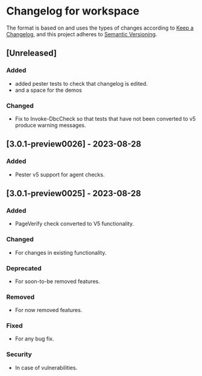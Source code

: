 # Changelog for workspace

The format is based on and uses the types of changes according to [Keep a Changelog](https://keepachangelog.com/en/1.0.0/),
and this project adheres to [Semantic Versioning](https://semver.org/spec/v2.0.0.html).

## [Unreleased]

### Added
 
- added pester tests to check that changelog is edited.
- and a space for the demos

### Changed

- Fix to Invoke-DbcCheck so that tests that have not been converted to v5 produce warning messages.

## [3.0.1-preview0026] - 2023-08-28

### Added

- Pester v5 support for agent checks.


## [3.0.1-preview0025] - 2023-08-28

### Added

- PageVerify check converted to V5 functionality.

### Changed

- For changes in existing functionality.

### Deprecated

- For soon-to-be removed features.

### Removed

- For now removed features.

### Fixed

- For any bug fix.

### Security

- In case of vulnerabilities.

